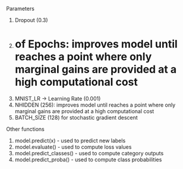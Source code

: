 Parameters

1. Dropout (0.3)
2. # of Epochs: improves model until reaches a point where only marginal gains are provided at a high computational cost
3. MNIST_LR -> Learning Rate (0.001)
4. NHIDDEN (256): improves model until reaches a point where only marginal gains are provided at a high computational cost
5. BATCH_SIZE (128) for stochastic gradient descent

Other functions

1. model.predict(x) - used to predict new labels
2. model.evaluate() - used to compute loss values
3. model.predict_classes() - used to compute category outputs
3. model.predict_proba() - used to compute class probabilities
